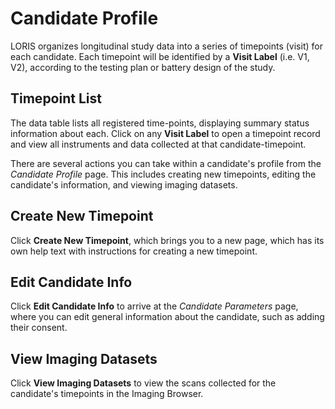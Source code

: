 # Candidate Profile

LORIS organizes longitudinal study data into a series of timepoints (visit) for each candidate. Each timepoint will be identified by a **Visit Label** (i.e. V1, V2), according to the testing plan or battery design of the study.

## Timepoint List

The data table lists all registered time-points, displaying summary status information about each. Click on any **Visit Label** to open a timepoint record and view all instruments and data collected at that candidate-timepoint.

There are several actions you can take within a candidate's profile from the *Candidate Profile* page. This includes creating new timepoints, editing the candidate's information, and viewing imaging datasets.

## Create New Timepoint

Click **Create New Timepoint**, which brings you to a new page, which has its own help text with instructions for creating a new timepoint.

## Edit Candidate Info

Click **Edit Candidate Info** to arrive at the *Candidate Parameters* page, where you can edit general information about the candidate, such as adding their consent. 

## View Imaging Datasets

Click **View Imaging Datasets** to view the scans collected for the candidate's timepoints in the Imaging Browser.
